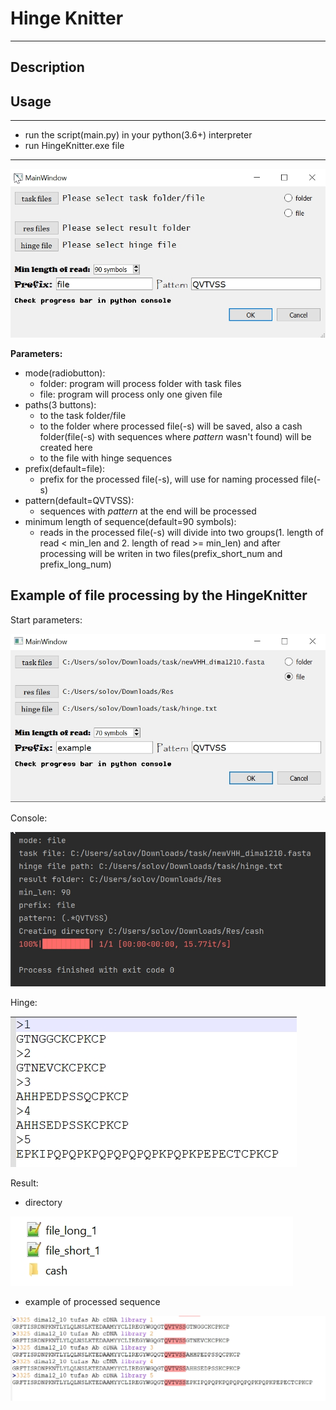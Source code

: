 # Hinge Knitter
___
## Description

## Usage
___
- run the script(main.py) in your python(3.6+) interpreter
- run HingeKnitter.exe file
___

![](img/main.jpg)

**Parameters:**
- mode(radiobutton):
  - folder: program will process folder with task files
  - file: program will process only one given file
- paths(3 buttons):
    - to the task folder/file
    - to the folder where processed file(-s) will be saved, 
  also a cash folder(file(-s) with sequences where _pattern_ wasn't found) will be created here
    - to the file with hinge sequences
- prefix(default=file):
  - prefix for the processed file(-s), will use for naming processed file(-s)
- pattern(default=QVTVSS):
  - sequences with _pattern_ at the end will be processed
- minimum length of sequence(default=90 symbols):
  - reads in the processed file(-s) will divide into two 
  groups(1. length of read < min_len and 2. length of read >= min_len)
  and after processing will be writen in two 
  files(prefix_short_num and prefix_long_num)

## Example of file processing by the HingeKnitter

Start parameters:

![](img/start_window.jpg)

Console:

![](img/console.jpg)

Hinge:

![](img/hinge.jpg)


Result:
- directory

![](img/res_dir.jpg)

- example of processed sequence

![](img/res_example.jpg)
